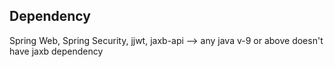 Dependency
-----------
Spring Web, Spring Security, jjwt, jaxb-api --> any java v-9 or above doesn't have jaxb dependency
